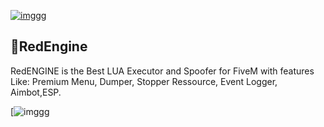 [![imggg](https://i.postimg.cc/6Q9GHXCD/image234.png)](https://t.me/icrack_official)

## 🔴RedEngine

RedENGINE is the Best LUA Executor and Spoofer for FiveM with features Like: Premium Menu, Dumper, Stopper Ressource, Event Logger, Aimbot,ESP.

[![imggg](https://serving.photos.photobox.com/162100865ff1750ce9a5db3fc0269924ab6465048e77e8867cfdef3a34740eb7d8958536.jpg)
